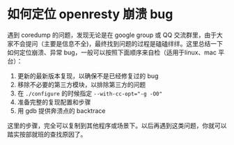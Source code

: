 # 如何定位 openresty 崩溃 bug

遇到 coredump 的问题，发现无论是在 google group 或 QQ 交流群里，由于大家不会提问（主要是信息不全)，最终找到问题的过程是磕磕绊绊。这里总结一下如何定位崩溃、异常 bug，一般可以按照下面顺序来自检（适用于linux、mac 平台）：

1. 更新的最新版本复现，以确保不是已经修复过的 bug
2. 移除不必要的第三方模块，以排除第三方的问题
3. 在 `./configure` 的时候指定 `--with-cc-opt="-g -O0"`
3. 准备完整的复现配置和步骤
4. 用 gdb 提供奔溃点的 backtrace

这里的步骤，完全可以复制到其他程序或场景下。以后再遇到这类问题，你就可以踏实按部就班的查找原因了。
